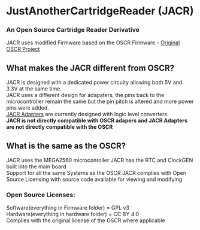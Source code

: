 # JustAnotherCartridgeReader (JACR)
### An Open Source Cartridge Reader Derivative

JACR uses modified Firmware based on the OSCR Firmware - 
[Original OSCR Project](https://github.com/sanni/cartreader)

## What makes the JACR different from OSCR?
JACR is designed with a dedicated power circuity allowing both 5V and 3.3V at the same time.  
JACR uses a different design for adapaters, the pins back to the microcontroller remain the same but the pin pitch is altered and more power pins were added.  
[JACR Adapters](https://github.com/Diplomatic-Entertainment/JACR-Adapters) are currently designed with logic level converters.   
**JACR is not directly compatible with OSCR adapers and JACR Adapters are not directly compatible with the OSCR**

## What is the same as the OSCR?
JACR uses the MEGA2560 microconroller
JACR has the RTC and ClockGEN built into the main board  
Support for all the same Systems as the OSCR
JACR complies with Open Source Licensing with source code available for viewing and modifying

### Open Source Licenses:
Software(everything in Firmware folder) = GPL v3  
Hardware(everything in hardware folder) = CC BY 4.0  
Complies with the original license of the OSCR where applicable

